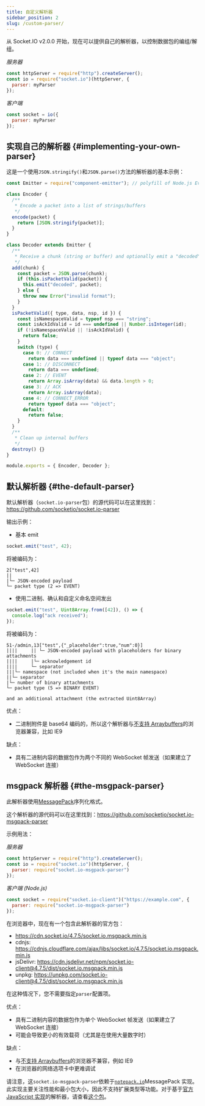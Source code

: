 ```yaml
---
title: 自定义解析器
sidebar_position: 2
slug: /custom-parser/
---
```


从 Socket.IO v2.0.0 开始，现在可以提供自己的解析器，以控制数据包的编组/解组。

*服务器*

```js
const httpServer = require("http").createServer();
const io = require("socket.io")(httpServer, {
  parser: myParser
});
```

*客户端*

```js
const socket = io({
  parser: myParser
});
```

## 实现自己的解析器 {#implementing-your-own-parser}

这是一个使用`JSON.stringify()`和`JSON.parse()`方法的解析器的基本示例：

```js
const Emitter = require("component-emitter"); // polyfill of Node.js EventEmitter in the browser 

class Encoder {
  /**
   * Encode a packet into a list of strings/buffers
   */
  encode(packet) {
    return [JSON.stringify(packet)];
  }
}

class Decoder extends Emitter {
  /**
   * Receive a chunk (string or buffer) and optionally emit a "decoded" event with the reconstructed packet
   */
  add(chunk) {
    const packet = JSON.parse(chunk);
    if (this.isPacketValid(packet)) {
      this.emit("decoded", packet);
    } else {
      throw new Error("invalid format");
    }
  }
  isPacketValid({ type, data, nsp, id }) {
    const isNamespaceValid = typeof nsp === "string";
    const isAckIdValid = id === undefined || Number.isInteger(id);
    if (!isNamespaceValid || !isAckIdValid) {
      return false;
    }
    switch (type) {
      case 0: // CONNECT
        return data === undefined || typeof data === "object";
      case 1: // DISCONNECT
        return data === undefined;
      case 2: // EVENT
        return Array.isArray(data) && data.length > 0;
      case 3: // ACK
        return Array.isArray(data);
      case 4: // CONNECT_ERROR
        return typeof data === "object";
      default:
        return false;
    }
  }
  /**
   * Clean up internal buffers
   */
  destroy() {}
}

module.exports = { Encoder, Decoder };
```

## 默认解析器 {#the-default-parser}

默认解析器（`socket.io-parser`包）的源代码可以在这里找到：https://github.com/socketio/socket.io-parser

输出示例：

- 基本 emit

```js
socket.emit("test", 42);
```

将被编码为：

```
2["test",42]
||
|└─ JSON-encoded payload
└─ packet type (2 => EVENT)
```

- 使用二进制、确认和自定义命名空间发出

```js
socket.emit("test", Uint8Array.from([42]), () => {
  console.log("ack received");
});
```

将被编码为：

```
51-/admin,13["test",{"_placeholder":true,"num":0}]
||||     || └─ JSON-encoded payload with placeholders for binary attachments
||||     |└─ acknowledgement id
||||     └─ separator
|||└─ namespace (not included when it's the main namespace)
||└─ separator
|└─ number of binary attachments
└─ packet type (5 => BINARY EVENT)

and an additional attachment (the extracted Uint8Array)
```

优点：

- 二进制附件是 base64 编码的，所以这个解析器与[不支持 Arraybuffers](https://caniuse.com/mdn-javascript_builtins_arraybuffer)的浏览器兼容，比如 IE9

缺点：

- 具有二进制内容的数据包作为两个不同的 WebSocket 帧发送（如果建立了 WebSocket 连接）

## msgpack 解析器 {#the-msgpack-parser}

此解析器使用[MessagePack](https://msgpack.org/)序列化格式。

这个解析器的源代码可以在这里找到：https://github.com/socketio/socket.io-msgpack-parser

示例用法：

*服务器*

```js
const httpServer = require("http").createServer();
const io = require("socket.io")(httpServer, {
  parser: require("socket.io-msgpack-parser")
});
```

*客户端 (Node.js)*

```js
const socket = require("socket.io-client")("https://example.com", {
  parser: require("socket.io-msgpack-parser")
});
```

在浏览器中，现在有一个包含此解析器的官方包：

- https://cdn.socket.io/4.7.5/socket.io.msgpack.min.js
- cdnjs: https://cdnjs.cloudflare.com/ajax/libs/socket.io/4.7.5/socket.io.msgpack.min.js
- jsDelivr: https://cdn.jsdelivr.net/npm/socket.io-client@4.7.5/dist/socket.io.msgpack.min.js
- unpkg: https://unpkg.com/socket.io-client@4.7.5/dist/socket.io.msgpack.min.js

在这种情况下，您不需要指定`parser`配置项。

优点：

- 具有二进制内容的数据包作为单个 WebSocket 帧发送（如果建立了 WebSocket 连接）
- 可能会导致更小的有效载荷（尤其是在使用大量数字时）

缺点：

- 与[不支持 Arraybuffers](https://caniuse.com/mdn-javascript_builtins_arraybuffer)的浏览器不兼容，例如 IE9
- 在浏览器的网络选项卡中更难调试

请注意，这`socket.io-msgpack-parser`依赖于[`notepack.io`](https://github.com/darrachequesne/notepack)MessagePack 实现。此实现主要关注性能和最小包大小，因此不支持扩展类型等功能。对于基于[官方 JavaScript 实现](https://github.com/msgpack/msgpack-javascript)的解析器，请查看[这个包](https://www.npmjs.com/package/@skgdev/socket.io-msgpack-javascript)。
